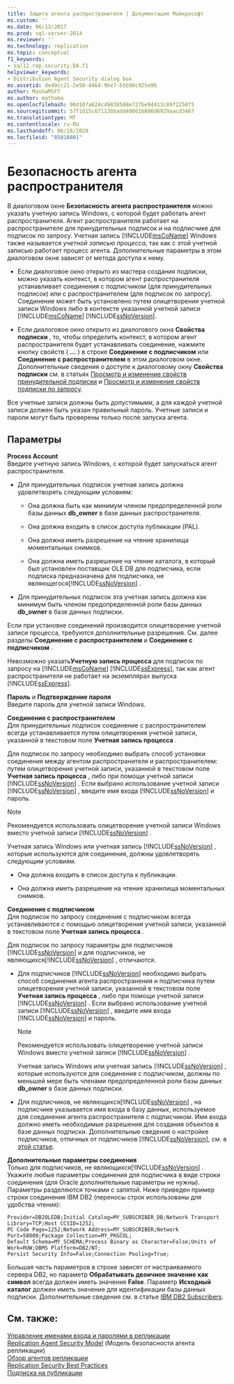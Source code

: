 ```yaml
---
title: Защита агента распространителя | Документация Майкрософт
ms.custom: ''
ms.date: 06/13/2017
ms.prod: sql-server-2014
ms.reviewer: ''
ms.technology: replication
ms.topic: conceptual
f1_keywords:
- sql12.rep.security.DA.f1
helpviewer_keywords:
- Distribution Agent Security dialog box
ms.assetid: de40cc21-2e58-4464-9be7-b5b90c925e9b
author: MashaMSFT
ms.author: mathoma
ms.openlocfilehash: 90d107a624c49838588e727be94413c89f2250f5
ms.sourcegitcommit: 57f1d15c67113bbadd40861b886d6929aacd3467
ms.translationtype: MT
ms.contentlocale: ru-RU
ms.lasthandoff: 06/18/2020
ms.locfileid: "85010801"
---
```

# <a name="distribution-agent-security"></a>Безопасность агента распространителя
  В диалоговом окне **Безопасность агента распространителя** можно указать учетную запись Windows, с которой будет работать агент распространителя. Агент распространителя работает на распространителе для принудительных подписок и на подписчике для подписок по запросу. Учетная запись [!INCLUDE[msCoName](../../includes/msconame-md.md)] Windows также называется *учетной записью процесса*, так как с этой учетной записью работает процесс агента. Дополнительные параметры в этом диалоговом окне зависят от метода доступа к нему.  
  
-   Если диалоговое окно открыто из мастера создания подписки, можно указать контекст, в котором агент распространителя устанавливает соединения с подписчиком (для принудительных подписок) или с распространителем (для подписок по запросу). Соединение может быть установлено путем олицетворения учетной записи Windows либо в контексте указанной учетной записи [!INCLUDE[msCoName](../../includes/msconame-md.md)] [!INCLUDE[ssNoVersion](../../includes/ssnoversion-md.md)].  
  
-   Если диалоговое окно открыто из диалогового окна **Свойства подписки** , то, чтобы определить контекст, в котором агент распространителя будет устанавливать соединение, нажмите кнопку свойств ( **...** ) в строке **Соединение с подписчиком** или **Соединение с распространителем** в этом диалоговом окне. Дополнительные сведения о доступе к диалоговому окну **Свойства подписки** см. в статьях [Просмотр и изменение свойств принудительной подписки](view-and-modify-push-subscription-properties.md) и [Просмотр и изменение свойств подписки по запросу](view-and-modify-pull-subscription-properties.md).  
  
 Все учетные записи должны быть допустимыми, а для каждой учетной записи должен быть указан правильный пароль. Учетные записи и пароли могут быть проверены только после запуска агента.  
  
## <a name="options"></a>Параметры  
 **Process Account**  
 Введите учетную запись Windows, с которой будет запускаться агент распространителя.  
  
-   Для принудительных подписок учетная запись должна удовлетворять следующим условиям:  
  
    -   Она должна быть как минимум членом предопределенной роли базы данных **db_owner** в базе данных распространителя.  
  
    -   Она должна входить в список доступа публикации (PAL).  
  
    -   Она должна иметь разрешение на чтение хранилища моментальных снимков.  
  
    -   Она должна иметь разрешение на чтение каталога, в который был установлен поставщик OLE DB для подписчика, если подписка предназначена для подписчика, не являющегося[!INCLUDE[ssNoVersion](../../includes/ssnoversion-md.md)] .  
  
-   Для принудительных подписок эта учетная запись должна как минимум быть членом предопределенной роли базы данных **db_owner** в базе данных подписки.  
  
 Если при установке соединений производится олицетворение учетной записи процесса, требуются дополнительные разрешения. См. далее разделы **Соединение с распространителем** и **Соединение с подписчиком** .  
  
 Невозможно указать**Учетную запись процесса** для подписок по запросу на [!INCLUDE[msCoName](../../includes/msconame-md.md)] [!INCLUDE[ssExpress](../../includes/ssexpress-md.md)], так как агент распространителя не работает на экземплярах выпуска [!INCLUDE[ssExpress](../../includes/ssexpress-md.md)].  
  
 **Пароль** и **Подтверждение пароля**  
 Введите пароль для учетной записи Windows.  
  
 **Соединение с распространителем**  
 Для принудительных подписок соединение с распространителем всегда устанавливается путем олицетворения учетной записи, указанной в текстовом поле **Учетная запись процесса** .  
  
 Для подписок по запросу необходимо выбрать способ установки соединения между агентом распространителя и распространителем: путем олицетворения учетной записи, указанной в текстовом поле **Учетная запись процесса** , либо при помощи учетной записи [!INCLUDE[ssNoVersion](../../includes/ssnoversion-md.md)] . Если выбрано использование учетной записи [!INCLUDE[ssNoVersion](../../includes/ssnoversion-md.md)] , введите имя входа [!INCLUDE[ssNoVersion](../../includes/ssnoversion-md.md)] и пароль.  
  
> [!NOTE]  
>  Рекомендуется использовать олицетворение учетной записи Windows вместо учетной записи [!INCLUDE[ssNoVersion](../../includes/ssnoversion-md.md)] .  
  
 Учетная запись Windows или учетная запись [!INCLUDE[ssNoVersion](../../includes/ssnoversion-md.md)] , которые используются для соединения, должны удовлетворять следующим условиям.  
  
-   Она должна входить в список доступа к публикации.  
  
-   Она должна иметь разрешение на чтение хранилища моментальных снимков.  
  
 **Соединение с подписчиком**  
 Для подписок по запросу соединения с подписчиком всегда устанавливаются с помощью олицетворения учетной записи, указанной в текстовом поле **Учетная запись процесса** .  
  
 Для подписок по запросу параметры для подписчиков [!INCLUDE[ssNoVersion](../../includes/ssnoversion-md.md)] и для подписчиков, не являющихся[!INCLUDE[ssNoVersion](../../includes/ssnoversion-md.md)] , отличаются.  
  
-   Для подписчиков [!INCLUDE[ssNoVersion](../../includes/ssnoversion-md.md)] необходимо выбрать способ соединения агента распространения и подписчика путем олицетворения учетной записи, указанной в текстовом поле **Учетная запись процесса** , либо при помощи учетной записи [!INCLUDE[ssNoVersion](../../includes/ssnoversion-md.md)] . Если выбрано использование учетной записи [!INCLUDE[ssNoVersion](../../includes/ssnoversion-md.md)] , введите имя входа [!INCLUDE[ssNoVersion](../../includes/ssnoversion-md.md)] и пароль.  
  
    > [!NOTE]  
    >  Рекомендуется использовать олицетворение учетной записи Windows вместо учетной записи [!INCLUDE[ssNoVersion](../../includes/ssnoversion-md.md)] .  
  
     Учетная запись Windows или учетная запись [!INCLUDE[ssNoVersion](../../includes/ssnoversion-md.md)] , которые используются для соединения с подписчиком, должны по меньшей мере быть членами предопределенной роли базы данных **db_owner** в базе данных подписки.  
  
-   Для подписчиков, не являющихся[!INCLUDE[ssNoVersion](../../includes/ssnoversion-md.md)] , на подписчике указывается имя входа в базу данных, используемое для соединения агента распространителя с подписчиком. Имя входа должно иметь необходимые разрешения для создания объектов в базе данных подписки. Дополнительные сведения о настройке подписчиков, отличных от подписчиков [!INCLUDE[ssNoVersion](../../includes/ssnoversion-md.md)], см. в [этой статье](create-a-subscription-for-a-non-sql-server-subscriber.md).  
  
 **Дополнительные параметры соединения**  
 Только для подписчиков, не являющихся[!INCLUDE[ssNoVersion](../../includes/ssnoversion-md.md)] . Укажите любые параметры соединения для подписчика в виде строки соединения (для Oracle дополнительные параметры не нужны). Параметры разделяются точками с запятой. Ниже приведен пример строки соединения IBM DB2 (переносы строк использованы для удобства чтения):  
  
```  
Provider=DB2OLEDB;Initial Catalog=MY_SUBSCRIBER_DB;Network Transport Library=TCP;Host CCSID=1252;  
PC Code Page=1252;Network Address=MY_SUBSCRIBER;Network Port=50000;Package Collection=MY_PKGCOL;  
Default Schema=MY_SCHEMA;Process Binary as Character=False;Units of Work=RUW;DBMS Platform=DB2/NT;  
Persist Security Info=False;Connection Pooling=True;  
```  
  
 Большая часть параметров в строке зависят от настраиваемого сервера DB2, но параметр **Обрабатывать двоичное значение как символ** всегда должен иметь значение **False**. Параметр **Исходный каталог** должен иметь значение для идентификации базы данных подписки. Дополнительные сведения см. в статье [IBM DB2 Subscribers](non-sql/ibm-db2-subscribers.md).  
  
## <a name="see-also"></a>См. также:  
 [Управление именами входа и паролями в репликации](security/identity-and-access-control-replication.md#manage-logins-and-passwords-in-replication)   
 [Replication Agent Security Model](security/replication-agent-security-model.md)  (Модель безопасности агента репликации)  
 [Обзор агентов репликации](agents/replication-agents-overview.md)   
 [Replication Security Best Practices](security/replication-security-best-practices.md)   
 [Подписка на публикации](subscribe-to-publications.md)  
  
  
